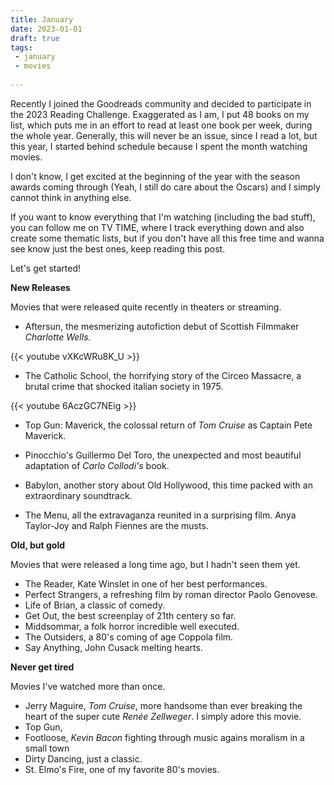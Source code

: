 ```yaml
---
title: January
date: 2023-01-01
draft: true
tags:
 - january
 - movies
 
---
```


Recently I joined the Goodreads community and decided to participate in the 2023 Reading Challenge. Exaggerated as I am, I put 48 books on my list, which puts me in an effort to read at least one book per week, during the whole year. Generally, this will never be an issue, since I read a lot, but this year, I  started behind schedule because I spent the month watching movies. 

I don't know, I get excited at the beginning of the year with the season awards coming through (Yeah, I still do care about the Oscars) and I simply cannot think in anything else. 

If you want to know everything that I'm watching (including the bad stuff), you can follow me on TV TIME, where I track everything down and also create some thematic lists, but if you don't have all this free time and wanna see know just the best ones, keep reading this post.

Let's get started!

**New Releases**

Movies that were released quite recently in theaters or streaming. 

- Aftersun, the mesmerizing autofiction debut of Scottish Filmmaker *Charlotte Wells.*

{{< youtube vXKcWRu8K_U >}}

- The Catholic School, the horrifying story of the Circeo Massacre, a brutal crime that shocked italian society in 1975.

{{< youtube 6AczGC7NEig >}}

- Top Gun: Maverick, the colossal return of *Tom Cruise* as Captain Pete Maverick.


- Pinocchio's Guillermo Del Toro, the unexpected and most beautiful adaptation of *Carlo Collodi's* book.


- Babylon, another story about Old Hollywood, this time packed with an extraordinary soundtrack.


- The Menu, all the extravaganza reunited in a surprising film. Anya Taylor-Joy and Ralph Fiennes are the musts.

**Old, but gold**

Movies that were released a long time ago, but I hadn't seen them yet.

- The Reader, Kate Winslet in one of her best performances.
- Perfect Strangers, a refreshing film by roman director Paolo Genovese.
- Life of Brian, a classic of comedy.
- Get Out, the best screenplay of 21th centery so far.
- Middsommar, a folk horror incredible well executed.
- The Outsiders, a 80's  coming of age Coppola film.
- Say Anything, John Cusack melting hearts.

**Never get tired**

Movies I've watched more than once.

- Jerry Maguire, *Tom Cruise*, more handsome than ever breaking the heart of the super cute *Renée Zellweger*. I simply adore this movie.
- Top Gun, 
- Footloose, *Kevin Bacon* fighting through music agains moralism in a small town
- Dirty Dancing, just a classic. 
- St. Elmo's Fire, one of my favorite 80's movies.